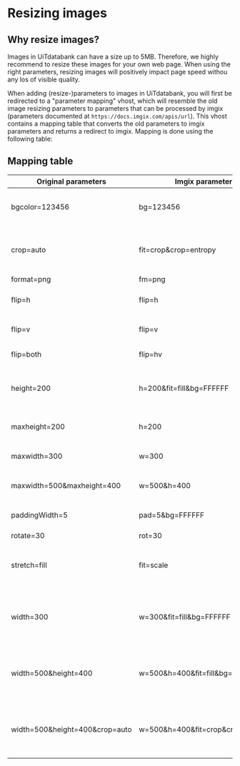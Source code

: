 ---
---

# Resizing images
## Why resize images?
Images in UiTdatabank can have a size up to 5MB. Therefore, we highly recommend to resize these images for your own web page. When using the right parameters, resizing images will positively impact page speed withou any los of visible quality.

When adding (resize-)parameters to images in UiTdatabank, you will first be redirected to a "parameter mapping" vhost, which will resemble the old image resizing parameters to parameters that can be processed by imgix (parameters documented at ```https://docs.imgix.com/apis/url```).
This vhost contains a mapping table that converts the old parameters to imgix parameters and returns a redirect to imgix. Mapping is done using the following table:

## Mapping table
| Original parameters | Imgix parameters | Description |
| -- | -- | -- |
| bgcolor=123456 | bg=123456 | Hex code (6-char). Sets the background/whitespace color |
| crop=auto | fit=crop&crop=entropy | Crop the image to the size specified by width and height. Centers and minimally crops to preserve aspect ratio |
| format=png | fm=png | Change format |
| flip=h | flip=h | Flips the image (horizontally) after resizing |
| flip=v | flip=v | Flips the image (vertically) after resizing |
| flip=both | flip=hv | Flips the image after resizing |
| height=200 | h=200&fit=fill&bg=FFFFFF | Force the height to certain dimensions. Whitespace will be added if the aspect ratio is different |
| maxheight=200 | h=200 | Fit the image within the specified bounds. (Most often used) |
| maxwidth=300 | w=300 | Fit the image within the specified bounds. (Most often used) |
| maxwidth=500&maxheight=400 | w=500&h=400 | Fit the image within the specified bounds. (Most often used) |
| paddingWidth=5 | pad=5&bg=FFFFFF | paddingColor defaults to bgcolor, which defaults to white. |
| rotate=30 | rot=30 | Rotate the image |
| stretch=fill | fit=scale | Stretches the image to width and height if both are specified. This is the only way to lose aspect ratio |
| width=300 | w=300&fit=fill&bg=FFFFFF | Force the width and/or height to certain dimensions. Whitespace will be added if the aspect ratio is different |
| width=500&height=400 | w=500&h=400&fit=fill&bg=FFFFFF | Force the width and/or height to certain dimensions. Whitespace will be added if the aspect ratio is different |
| width=500&height=400&crop=auto | w=500&h=400&fit=crop&crop=entropy | Force the width and/or height to certain dimensions. Whitespace will be added if the aspect ratio is different |

